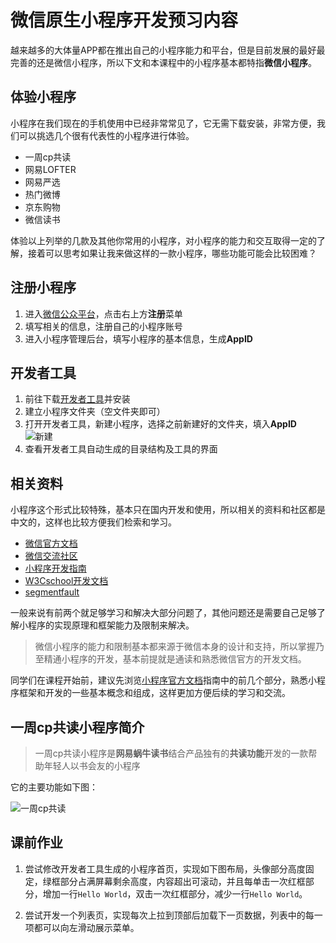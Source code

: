 #  微信原生小程序开发预习内容
越来越多的大体量APP都在推出自己的小程序能力和平台，但是目前发展的最好最完善的还是微信小程序，所以下文和本课程中的小程序基本都特指**微信小程序**。

## 体验小程序
小程序在我们现在的手机使用中已经非常常见了，它无需下载安装，非常方便，我们可以挑选几个很有代表性的小程序进行体验。
- 一周cp共读
- 网易LOFTER
- 网易严选
- 热门微博
- 京东购物
- 微信读书

体验以上列举的几款及其他你常用的小程序，对小程序的能力和交互取得一定的了解，接着可以思考如果让我来做这样的一款小程序，哪些功能可能会比较困难？

## 注册小程序
1. 进入[微信公众平台](https://mp.weixin.qq.com/)，点击右上方**注册**菜单
2. 填写相关的信息，注册自己的小程序账号
3. 进入小程序管理后台，填写小程序的基本信息，生成**AppID**

## 开发者工具
1. 前往下载[开发者工具](https://developers.weixin.qq.com/miniprogram/dev/devtools/download.html)并安装
2. 建立小程序文件夹（空文件夹即可）
3. 打开开发者工具，新建小程序，选择之前新建好的文件夹，填入**AppID**
   ![新建](https://easyreadfs.nosdn.127.net/1588403340575/xinjian.png)
4. 查看开发者工具自动生成的目录结构及工具的界面

## 相关资料
小程序这个形式比较特殊，基本只在国内开发和使用，所以相关的资料和社区都是中文的，这样也比较方便我们检索和学习。
- [微信官方文档](https://developers.weixin.qq.com/miniprogram/dev/framework/)
- [微信交流社区](https://developers.weixin.qq.com/community/develop/question)
- [小程序开发指南](https://developers.weixin.qq.com/ebook?action=get_post_info&docid=0008aeea9a8978ab0086a685851c0a)
- [W3Cschool开发文档](https://www.w3cschool.cn/weixinapp/)
- [segmentfault](https://segmentfault.com/channel/miniprogram)

一般来说有前两个就足够学习和解决大部分问题了，其他问题还是需要自己足够了解小程序的实现原理和框架能力及限制来解决。

> 微信小程序的能力和限制基本都来源于微信本身的设计和支持，所以掌握乃至精通小程序的开发，基本前提就是通读和熟悉微信官方的开发文档。

同学们在课程开始前，建议先浏览[小程序官方文档](https://developers.weixin.qq.com/miniprogram/dev/framework/quickstart/)指南中的前几个部分，熟悉小程序框架和开发的一些基本概念和组成，这样更加方便后续的学习和交流。

## 一周cp共读小程序简介
> 一周cp共读小程序是**网易蜗牛读书**结合产品独有的**共读功能**开发的一款帮助年轻人以书会友的小程序

它的主要功能如下图：

![一周cp共读](https://easyreadfs.nosdn.127.net/1595923532637/yizhoucpgongdu.png)

## 课前作业

1. 尝试修改开发者工具生成的小程序首页，实现如下图布局，头像部分高度固定，绿框部分占满屏幕剩余高度，内容超出可滚动，并且每单击一次红框部分，增加一行`Hello World`，双击一次红框部分，减少一行`Hello World`。

2. 尝试开发一个列表页，实现每次上拉到顶部后加载下一页数据，列表中的每一项都可以向左滑动展示菜单。